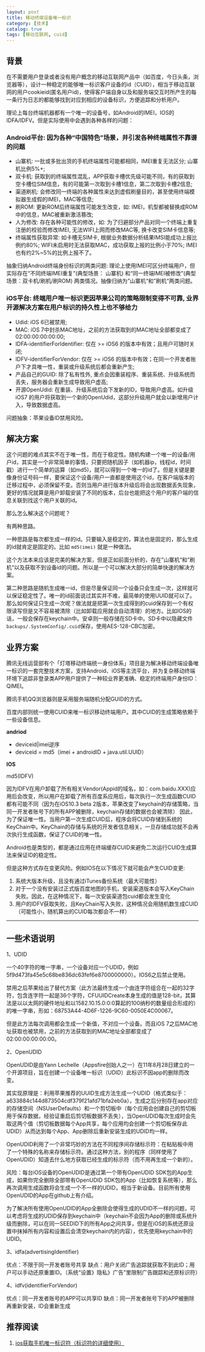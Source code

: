 ```yaml
---
layout: post
title: 移动终端设备唯一标识
category: [技术]
catalog: true
tags: [移动互联网, cuid]
---
```



背景
---

在不需要用户登录或者没有用户概念的移动互联网产品中（如百度，今日头条，浏览器等），设计一种稳定的能够唯一标识客户设备的id（CUID），相当于移动互联网的用户cookieid(匿名用户id)，使得客户端自身以及和服务端交互时所产生的每一条行为日志的都能够找到对应到相应的设备标识，方便追踪和分析用户。

理论上每台终端机器都有一个唯一的设备号，如Android的IMEI，IOS的IDFA/IDFV。但是实际使用中会遇到各种各样的问题：

### Android平台: 因为各种“中国特色”场景，并引发各种终端属性不靠谱的问题

* 山寨机: 一批或多批出货的手机终端属性可能都相同，IMEI重复无法区分; 山寨机比例5%+;
* 双卡机: 获取到的终端属性混乱，APP获取卡槽优先级可能不同，有的获取到空卡槽位SIM信息，有的可能第一次取到卡槽1信息，第二次取到卡槽2信息;
* 渠道刷机: 会修改同一终端的各种属性来达到虚假刷量目的，甚至使用终端模拟器生成假的IMEI，MAC等信息;
* 刷ROM: 更新ROM后终端属性可能发生改变，如: IMEI，机型都被替换成ROM中的信息，MAC被重新激活篡改;
* 人为修改: 存在各种可能性的修改，如: 为了归避部分产品对同一个终端上重复注册的校验而修改IMEI, 无法WIFI上网而修改MAC等, 换卡改变SIM卡信息等;
* 终端属性获取异常: 如卡槽无SIM卡, 根据业务数据分析结果IMSI能成功上报比例约80%; WIFI未启用时无法获取MAC，成功获取上报的比例小于70%; IMEI也有约2%~5%的比例上报不了。

抽象归纳Android终端身份标识的两类问题: 理论上使用IMEI可区分终端用户，但实际存在“不同终端IMEI重复”(典型场景： 山寨机) 和“同一终端IMEI被修改”(典型场景：双卡机/刷机/刷ROM)  两类情况。抽像归纳为”山寨机“和”刷机“两类问题。

### iOS平台: 终端用户唯一标识更因苹果公司的策略限制变得不可靠, 业界开源解决方案在用户标识的持久性上也不够给力

* Udid: iOS 6已被禁用;
* MAC: iOS 7中封杀MAC地址，之前的方法获取到的MAC地址全部都变成了02:00:00:00:00:00;
* IDFA-identifierForIdentifier: 仅在 >= iOS6 的版本中有效；且用户可随时关闭;
* IDFV-identifierForVendor: 仅在 >= iOS6 的版本中有效；在同一个开发者账户下才具唯一性，重装或升级系统后都会重新产生;
* 产品自己的GUID: 除了私有性外, 重点会因重装程序、重装系统、升级系统而丢失，服务器会重新生成导致用户虚高;
* 开源OpenUdid: 在重装、升级系统后会下发新的ID，导致用户虚高。如升级 iOS7 的用户将获取到一个新的OpenUdid，这部分升级用户就会以新增用户计入，导致数据虚高。

问题抽象：苹果设备ID禁用风险。


解决方案
-------

这个问题的难点其实不在于唯一性，而在于稳定性。随机构建一个唯一的设备/用户id，其实是一个非常简单的事情，只要把随机因子（如机器ip，线程id，时间戳）进行一个简单的运算（如md5)，就可以得到一个唯一的id了。但是关键是要像身份证号码一样，要保证这个设备/用户一直都是使用这个id，在客户端版本的迁移过程中，必须保留不变。否则当用户进行版本升级后将会出现数据丢失现象，更好的情况就算是用户卸载安装了不同的版本，后台也能把这个用户的客户端的信息关联到找这个用户关联的id。

那么怎么解决这个问题呢？

有两种思路。

一种思路是每次都生成一样的id。只要输入是稳定的，算法也是固定的，那么生成的id就肯定是固定的。比如 `md5(imei)` 就是一种做法。

这个方法本来应该是完美的解决方案，但是正如前面分析的，存在”山寨机“和”刷机“以及获取不到设备id的问题。所以是一个可以解决大部分的简单快速的解决方案。

第二种思路是随机生成唯一id，但是尽量保证同一个设备只会生成一次，这样就可以保证稳定性了。唯一的id前面说过其实并不难，最简单的使用UUID就可以了。那么如何保证只生成一次呢？做法就是把第一次生成得到的cuid保存到一个有权限读写但是又不容易被清除（比如卸载应用就会自动清理）的地方。比如IOS的话，一般会保存在keychain中。安卓则一般存储在SD卡中。SD卡中以隐藏文件`backups/.SystemConfig/.cuid`保存，使用AES-128-CBC加密。


业界方案
-------

腾讯无线运营部有个「灯塔移动终端统一身份体系」项目是为解决移动终端设备唯一标识的一套完整技术方案，支持Android、iOS等主流平台，并为复杂移动终端环境下追踪非登录类APP用户提供了一种较业界更准确、稳定的终端用户身份ID：QIMEI。

腾讯手机QQ浏览器则是采用服务端随机分配GUID的方式。

百度内部则统一使用CUID来唯一标识移动终端用户。其中CUID的生成策略依赖于一些设备信息。

**andriod**

* deviceid|imei逆序
* deviceid = md5（imei + androidID + java.util.UUID）

**IOS**

md5(IDFV)

因为IDFV在用户卸载了所有相关Vendor(Appid的域名，如：com.baidu.XXX)应用后会改变，所以用户在卸载了所有百度系应用后，每次执行一次生成函数CUID都有可能不同（因为在iOS10.3 beta 2版本，苹果改变了keychain的存储策略，当同一开发者账号下的所有APP被删除，keychain存储的数据也会被清除）
因此，为了保证唯一性。当用户第一次生成CUID后，程序会将CUID存储到系统的KeyChain中。KeyChain的存储与系统的开发者信息相关，一旦存储成功就不会再次执行生成函数，保证了CUID的唯一性。

Android也是类型的，都是通过应用在终端缓存CUID来避免二次运行CUID生成算法来保证ID的稳定性。

但是这种方式存在变更风险。例如IOS在以下情况下就可能会产生CUID变更:

1. 系统大版本升级，且没有通过iTunes备份系统（最大可能性）
2. 对于一个没有安装过正式版百度地图的手机，安装渠道版本会写入KeyChain失败。因此，在这种情况下，每一次安装渠道包cuid都会发生变化
3. 用户的IDFV获取失败，且KeyChain写入失败，这种情况会用随机数生成CUID（可能性小，随机算出的CUID每次都会不一样）


---

一些术语说明
----------

1、UDID

一个40字符的唯一字串，一个设备对应一个UDID，例如5f9d473fa45e5c68be836dc63fef6e8700000000）。IOS6之后禁止使用。

禁用之后苹果给出了替代方案（此方法最终生成一个由连字符组合在一起的32字符，包含连字符一起是36个字符，CFUUIDCreate本身生成的值是128-bit，其算法是以以太网的硬件地址和以1582.10.15.0:0:0算起的100纳秒的数量组合形成的）的唯一字串，形如：68753A44-4D6F-1226-9C60-0050E4C00067。

但是此方法每次调用都会生成一个新值，不对应一个设备。而且iOS 7之后MAC地址获取也被禁用，之前的方法获取到的MAC地址全部都变成了02:00:00:00:00:00。

2、OpenUDID

OpenUDID是由Yann Lechelle（Appsfire创始人之一）在11年8月28日建立的一个开源项目，旨在创建一个设备唯一标识（UDID）此标识不因app的删除而改变。

其实现原理是：利用苹果推荐的UUID生成方法生成一个UDID（格式类似于：a633884c144d873504cdf379f21afd71bfa2eb0a），生成之后分别存在app对应的存储空间（NSUserDefaults）和一个剪切板中（每个应用会创建自己的剪切板用于保存数据，经验证重启后剪切板数据不丢失），当OpenUDID每次生成时会先取这两个值（剪切板数据每个App共享，每个应用均会创建一个剪切板保存此UDID）从而达到每个App、App删除后重新安装生成的UDID均一样。

OpenUDID利用了一个非常巧妙的方法在不同程序间存储标示符：在粘贴板中用了一个特殊的名称来存储标示符。通过这种方法，别的程序（同样使用了OpenUDID）知道去什么地方获取已经生成的标示符（而不用再生成一个新的）。

风险：每台iOS设备的OpenUDID是通过第一个带有OpenUDID SDK包的App生成，如果你完全删除全部带有OpenUDID SDK包的App（比如恢复系统等），那么再次调用生成函数将会生成一个不一样的UDID，相当于新设备。目前所有使用OpenUDID的App在github上有介绍。

为了解决所有使用OpenUDID的App全删除会使得生成的UDID不一样的问题，可以考虑将生成的UDID保存到keychain中（keychain不会因为App的删除或系统升级而删除，可以在同一SEEDID下的所有App之间共享，但是在iOS的系统还原设置中抹掉所有内容和设置后会清空keychain内的内容），优先使用keychain中的UDID。


3、idfa(advertisingIdentifier)

优点：不限于同一开发者账号共享
缺点：用户关闭广告追踪就获取不到此ID；用户可以手动还原重置ID。（系统“设置》隐私》广告”里限制广告跟踪和还原标识符）


4、idfv(identifierForVendor)
 
优点：同一开发者账号的APP可以共享ID
缺点：同一开发者账号下的APP被删除再重新安装，ID会重新生成


推荐阅读
-------

1. [ios获取手机唯一标识符（标识符的详细使用）](http://www.hudongdong.com/oc/262.html)



